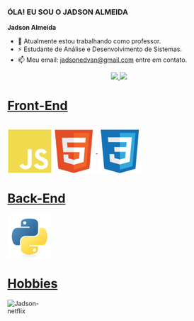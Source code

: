 ### ÓLA! EU SOU O JADSON ALMEIDA
**Jadson Almeida**
- 🔭 Atualmente estou trabalhando como professor.
- ⚡ Estudante de Análise e Desenvolvimento de Sistemas.
- 📫 Meu email: jadsonedvan@gmail.com  entre em contato.
<div align="center">
  <a href="https://github.com/jadsonjakus">
  <img height="215em" src="https://github-readme-stats.vercel.app/api?username=jadsonjakus&show_icons=true&theme=dark&include_all_commits=true&count_private=true"/>
  <img height="180em" src="https://github-readme-stats.vercel.app/api/top-langs/?username=jadsonjakus&layout=compact&langs_count=7&theme=dark"/>
</div>
  
  # Front-End
<div style="display: center"><br>
  <img align="left" alt="jadson-Js" height="100" width="100" src="https://raw.githubusercontent.com/devicons/devicon/master/icons/javascript/javascript-plain.svg">
   <img align="center" alt="jadson-HTML" height="100" width="100" src="https://raw.githubusercontent.com/devicons/devicon/master/icons/html5/html5-original.svg">
  <img align="center" alt="jadson-CSS" height="100" width="100" src="https://raw.githubusercontent.com/devicons/devicon/master/icons/css3/css3-original.svg">
  
  # Back-End
  <img align="center" alt="jadson-Python" height="100" width="100" src="https://raw.githubusercontent.com/devicons/devicon/master/icons/python/python-original.svg">
  </div>
  
  # Hobbies
  
  <div style="display: flex"><br>
    <img align="left" alt=Jadson-netflix height="80" width="100" src="https://img.shields.io/badge/Netflix-E50914?style=for-the-badge&logo=netflix&logoColor=white"> 

